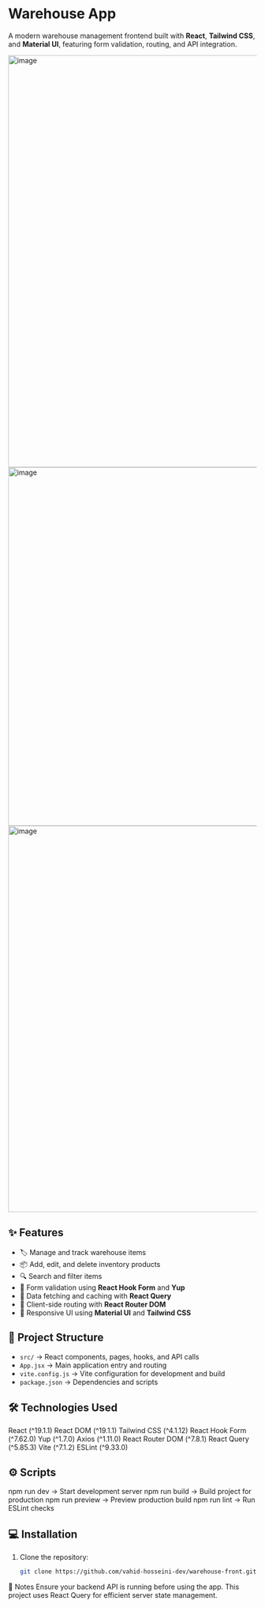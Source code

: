# Warehouse App

A modern warehouse management frontend built with **React**, **Tailwind CSS**, and **Material UI**, featuring form validation, routing, and API integration.

<img width="584" height="833" alt="image" src="https://github.com/user-attachments/assets/0fe91198-ba67-4616-b7de-d0feffdca361" />
<img width="541" height="725" alt="image" src="https://github.com/user-attachments/assets/a82f7015-8d91-4c59-b5c8-79fbbe0031e1" />
<img width="1198" height="781" alt="image" src="https://github.com/user-attachments/assets/d351ed65-e697-481f-bef5-c45bc7047356" />


## ✨ Features
- 🏷️ Manage and track warehouse items  
- 📦 Add, edit, and delete inventory products  
- 🔍 Search and filter items  
- 📝 Form validation using **React Hook Form** and **Yup**  
- 🔄 Data fetching and caching with **React Query**  
- 🚀 Client-side routing with **React Router DOM**  
- 🎨 Responsive UI using **Material UI** and **Tailwind CSS**  

## 📂 Project Structure
- `src/` → React components, pages, hooks, and API calls  
- `App.jsx` → Main application entry and routing  
- `vite.config.js` → Vite configuration for development and build  
- `package.json` → Dependencies and scripts  

## 🛠️ Technologies Used
React (^19.1.1)
React DOM (^19.1.1)
Tailwind CSS (^4.1.12)
React Hook Form (^7.62.0)
Yup (^1.7.0)
Axios (^1.11.0)
React Router DOM (^7.8.1)
React Query (^5.85.3)
Vite (^7.1.2)
ESLint (^9.33.0)

## ⚙️ Scripts
npm run dev → Start development server
npm run build → Build project for production
npm run preview → Preview production build
npm run lint → Run ESLint checks

## 💻 Installation
1. Clone the repository:  
   ```bash
   git clone https://github.com/vahid-hosseini-dev/warehouse-front.git
   

📌 Notes
Ensure your backend API is running before using the app.
This project uses React Query for efficient server state management.

